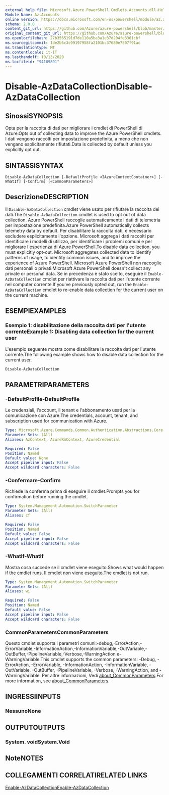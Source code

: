```yaml
---
external help file: Microsoft.Azure.PowerShell.Cmdlets.Accounts.dll-Help.xml
Module Name: Az.Accounts
online version: https://docs.microsoft.com/en-us/powershell/module/az.accounts/disable-azdatacollection
schema: 2.0.0
content_git_url: https://github.com/Azure/azure-powershell/blob/master/src/Accounts/Accounts/help/Disable-AzDataCollection.md
original_content_git_url: https://github.com/Azure/azure-powershell/blob/master/src/Accounts/Accounts/help/Disable-AzDataCollection.md
ms.openlocfilehash: 27b3565191d7de110a5ba3a1e37d204fe3301cbf
ms.sourcegitcommit: 1de2b6c3c99197958fa2101bc37680e7507f91ac
ms.translationtype: MT
ms.contentlocale: it-IT
ms.lasthandoff: 10/13/2020
ms.locfileid: "94189891"
---
```

# <span data-ttu-id="fe131-101">Disable-AzDataCollection</span><span class="sxs-lookup"><span data-stu-id="fe131-101">Disable-AzDataCollection</span></span>

## <span data-ttu-id="fe131-102">Sinossi</span><span class="sxs-lookup"><span data-stu-id="fe131-102">SYNOPSIS</span></span>
<span data-ttu-id="fe131-103">Opta per la raccolta di dati per migliorare i cmdlet di PowerShell di Azure.</span><span class="sxs-lookup"><span data-stu-id="fe131-103">Opts out of collecting data to improve the Azure PowerShell cmdlets.</span></span> <span data-ttu-id="fe131-104">I dati vengono raccolti per impostazione predefinita, a meno che non vengano esplicitamente rifiutati.</span><span class="sxs-lookup"><span data-stu-id="fe131-104">Data is collected by default unless you explicitly opt out.</span></span>

## <span data-ttu-id="fe131-105">SINTASSI</span><span class="sxs-lookup"><span data-stu-id="fe131-105">SYNTAX</span></span>

```
Disable-AzDataCollection [-DefaultProfile <IAzureContextContainer>] [-WhatIf] [-Confirm] [<CommonParameters>]
```

## <span data-ttu-id="fe131-106">Descrizione</span><span class="sxs-lookup"><span data-stu-id="fe131-106">DESCRIPTION</span></span>

<span data-ttu-id="fe131-107">Il `Disable-AzDataCollection` cmdlet viene usato per rifiutare la raccolta dei dati.</span><span class="sxs-lookup"><span data-stu-id="fe131-107">The `Disable-AzDataCollection` cmdlet is used to opt out of data collection.</span></span> <span data-ttu-id="fe131-108">Azure PowerShell raccoglie automaticamente i dati di telemetria per impostazione predefinita.</span><span class="sxs-lookup"><span data-stu-id="fe131-108">Azure PowerShell automatically collects telemetry data by default.</span></span> <span data-ttu-id="fe131-109">Per disabilitare la raccolta dati, è necessario escludere esplicitamente l'opzione. Microsoft aggrega i dati raccolti per identificare i modelli di utilizzo, per identificare i problemi comuni e per migliorare l'esperienza di Azure PowerShell.</span><span class="sxs-lookup"><span data-stu-id="fe131-109">To disable data collection, you must explicitly opt-out. Microsoft aggregates collected data to identify patterns of usage, to identify common issues, and to improve the experience of Azure PowerShell.</span></span> <span data-ttu-id="fe131-110">Microsoft Azure PowerShell non raccoglie dati personali o privati.</span><span class="sxs-lookup"><span data-stu-id="fe131-110">Microsoft Azure PowerShell doesn't collect any private or personal data.</span></span> <span data-ttu-id="fe131-111">Se in precedenza è stato scelto, eseguire il `Enable-AzDataCollection` cmdlet per riattivare la raccolta dati per l'utente corrente nel computer corrente.</span><span class="sxs-lookup"><span data-stu-id="fe131-111">If you've previously opted out, run the `Enable-AzDataCollection` cmdlet to re-enable data collection for the current user on the current machine.</span></span>

## <span data-ttu-id="fe131-112">ESEMPI</span><span class="sxs-lookup"><span data-stu-id="fe131-112">EXAMPLES</span></span>

### <span data-ttu-id="fe131-113">Esempio 1: disabilitazione della raccolta dati per l'utente corrente</span><span class="sxs-lookup"><span data-stu-id="fe131-113">Example 1: Disabling data collection for the current user</span></span>

<span data-ttu-id="fe131-114">L'esempio seguente mostra come disabilitare la raccolta dati per l'utente corrente.</span><span class="sxs-lookup"><span data-stu-id="fe131-114">The following example shows how to disable data collection for the current user.</span></span>

```powershell
Disable-AzDataCollection
```

## <span data-ttu-id="fe131-115">PARAMETRI</span><span class="sxs-lookup"><span data-stu-id="fe131-115">PARAMETERS</span></span>

### <span data-ttu-id="fe131-116">-DefaultProfile</span><span class="sxs-lookup"><span data-stu-id="fe131-116">-DefaultProfile</span></span>

<span data-ttu-id="fe131-117">Le credenziali, l'account, il tenant e l'abbonamento usati per la comunicazione con Azure.</span><span class="sxs-lookup"><span data-stu-id="fe131-117">The credentials, account, tenant, and subscription used for communication with Azure.</span></span>

```yaml
Type: Microsoft.Azure.Commands.Common.Authentication.Abstractions.Core.IAzureContextContainer
Parameter Sets: (All)
Aliases: AzContext, AzureRmContext, AzureCredential

Required: False
Position: Named
Default value: None
Accept pipeline input: False
Accept wildcard characters: False
```

### <span data-ttu-id="fe131-118">-Confermare</span><span class="sxs-lookup"><span data-stu-id="fe131-118">-Confirm</span></span>

<span data-ttu-id="fe131-119">Richiede la conferma prima di eseguire il cmdlet.</span><span class="sxs-lookup"><span data-stu-id="fe131-119">Prompts you for confirmation before running the cmdlet.</span></span>

```yaml
Type: System.Management.Automation.SwitchParameter
Parameter Sets: (All)
Aliases: cf

Required: False
Position: Named
Default value: False
Accept pipeline input: False
Accept wildcard characters: False
```

### <span data-ttu-id="fe131-120">-WhatIf</span><span class="sxs-lookup"><span data-stu-id="fe131-120">-WhatIf</span></span>

<span data-ttu-id="fe131-121">Mostra cosa succede se il cmdlet viene eseguito.</span><span class="sxs-lookup"><span data-stu-id="fe131-121">Shows what would happen if the cmdlet runs.</span></span> <span data-ttu-id="fe131-122">Il cmdlet non viene eseguito.</span><span class="sxs-lookup"><span data-stu-id="fe131-122">The cmdlet is not run.</span></span>

```yaml
Type: System.Management.Automation.SwitchParameter
Parameter Sets: (All)
Aliases: wi

Required: False
Position: Named
Default value: False
Accept pipeline input: False
Accept wildcard characters: False
```

### <span data-ttu-id="fe131-123">CommonParameters</span><span class="sxs-lookup"><span data-stu-id="fe131-123">CommonParameters</span></span>

<span data-ttu-id="fe131-124">Questo cmdlet supporta i parametri comuni:-debug,-ErrorAction,-ErrorVariable,-InformationAction,-InformationVariable,-OutVariable,-OutBuffer,-PipelineVariable,-Verbose,-WarningAction e-WarningVariable.</span><span class="sxs-lookup"><span data-stu-id="fe131-124">This cmdlet supports the common parameters: -Debug, -ErrorAction, -ErrorVariable, -InformationAction, -InformationVariable, -OutVariable, -OutBuffer, -PipelineVariable, -Verbose, -WarningAction, and -WarningVariable.</span></span> <span data-ttu-id="fe131-125">Per altre informazioni, Vedi [about_CommonParameters](/powershell/module/microsoft.powershell.core/about/about_commonparameters).</span><span class="sxs-lookup"><span data-stu-id="fe131-125">For more information, see [about_CommonParameters](/powershell/module/microsoft.powershell.core/about/about_commonparameters).</span></span>

## <span data-ttu-id="fe131-126">INGRESSI</span><span class="sxs-lookup"><span data-stu-id="fe131-126">INPUTS</span></span>

### <span data-ttu-id="fe131-127">Nessuno</span><span class="sxs-lookup"><span data-stu-id="fe131-127">None</span></span>

## <span data-ttu-id="fe131-128">OUTPUT</span><span class="sxs-lookup"><span data-stu-id="fe131-128">OUTPUTS</span></span>

### <span data-ttu-id="fe131-129">System. void</span><span class="sxs-lookup"><span data-stu-id="fe131-129">System.Void</span></span>

## <span data-ttu-id="fe131-130">Note</span><span class="sxs-lookup"><span data-stu-id="fe131-130">NOTES</span></span>

## <span data-ttu-id="fe131-131">COLLEGAMENTI CORRELATI</span><span class="sxs-lookup"><span data-stu-id="fe131-131">RELATED LINKS</span></span>

[<span data-ttu-id="fe131-132">Enable-AzDataCollection</span><span class="sxs-lookup"><span data-stu-id="fe131-132">Enable-AzDataCollection</span></span>](./Enable-AzDataCollection.md)
